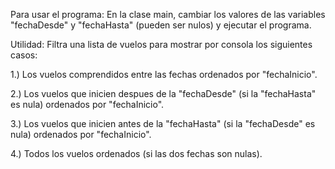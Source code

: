 Para usar el programa: En la clase main, cambiar los valores de las variables "fechaDesde" y "fechaHasta" (pueden ser nulos) y ejecutar el programa.

Utilidad: Filtra una lista de vuelos para mostrar por consola los siguientes casos:

  1.) Los vuelos comprendidos entre las fechas ordenados por "fechaInicio".
  
  2.) Los vuelos que inicien despues de la "fechaDesde" (si la "fechaHasta" es nula) ordenados por "fechaInicio".
  
  3.) Los vuelos que inicien antes de la "fechaHasta" (si la "fechaDesde" es nula) ordenados por "fechaInicio".
  
  4.) Todos los vuelos ordenados (si las dos fechas son nulas).
  

